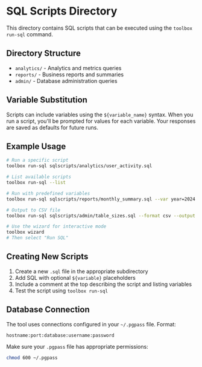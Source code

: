 # SQL Scripts Directory

This directory contains SQL scripts that can be executed using the `toolbox run-sql` command.

## Directory Structure

- `analytics/` - Analytics and metrics queries
- `reports/` - Business reports and summaries  
- `admin/` - Database administration queries

## Variable Substitution

Scripts can include variables using the `${variable_name}` syntax. When you run a script, you'll be prompted for values for each variable. Your responses are saved as defaults for future runs.

## Example Usage

```bash
# Run a specific script
toolbox run-sql sqlscripts/analytics/user_activity.sql

# List available scripts
toolbox run-sql --list

# Run with predefined variables
toolbox run-sql sqlscripts/reports/monthly_summary.sql --var year=2024 --var month=1

# Output to CSV file
toolbox run-sql sqlscripts/admin/table_sizes.sql --format csv --output table_sizes.csv

# Use the wizard for interactive mode
toolbox wizard
# Then select "Run SQL"
```

## Creating New Scripts

1. Create a new `.sql` file in the appropriate subdirectory
2. Add SQL with optional `${variable}` placeholders
3. Include a comment at the top describing the script and listing variables
4. Test the script using `toolbox run-sql`

## Database Connection

The tool uses connections configured in your `~/.pgpass` file. Format:
```
hostname:port:database:username:password
```

Make sure your `.pgpass` file has appropriate permissions:
```bash
chmod 600 ~/.pgpass
```